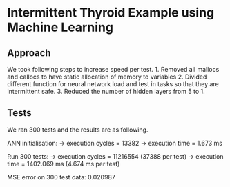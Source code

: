 # Intermittent Thyroid Example using Machine Learning


## Approach 
We took following steps to increase speed per test.
	1.  Removed all mallocs and callocs to have static allocation of memory to variables 
	2.  Divided different function for neural network load and test in tasks so that they are intermittent safe.
	3.  Reduced the number of hidden layers from 5 to 1.
## Tests

We ran 300 tests and the results are as following.

ANN initialisation:
-> execution cycles = 13382
-> execution time = 1.673 ms

Run 300 tests:
-> execution cycles = 11216554 (37388 per test)
-> execution time = 1402.069 ms (4.674 ms per test)

MSE error on 300 test data: 0.020987
